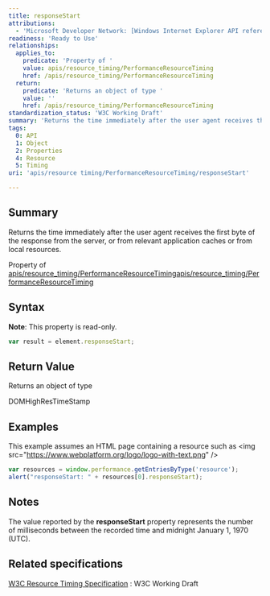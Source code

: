 ```yaml
---
title: responseStart
attributions:
  - 'Microsoft Developer Network: [Windows Internet Explorer API reference Article](http://msdn.microsoft.com/en-us/library/ie/hh828809%28v=vs.85%29.aspx)'
readiness: 'Ready to Use'
relationships:
  applies_to:
    predicate: 'Property of '
    value: apis/resource_timing/PerformanceResourceTiming
    href: /apis/resource_timing/PerformanceResourceTiming
  return:
    predicate: 'Returns an object of type '
    value: ''
    href: /apis/resource_timing/PerformanceResourceTiming
standardization_status: 'W3C Working Draft'
summary: 'Returns the time immediately after the user agent receives the first byte of the response from the server, or from relevant application caches or from local resources.'
tags:
  0: API
  1: Object
  2: Properties
  4: Resource
  5: Timing
uri: 'apis/resource timing/PerformanceResourceTiming/responseStart'

---
```

## <span>Summary</span>

Returns the time immediately after the user agent receives the first byte of the response from the server, or from relevant application caches or from local resources.

Property of [apis/resource\_timing/PerformanceResourceTiming](/apis/resource_timing/PerformanceResourceTiming)[apis/resource\_timing/PerformanceResourceTiming](/apis/resource_timing/PerformanceResourceTiming)

## <span>Syntax</span>

**Note**: This property is read-only.

``` js
var result = element.responseStart;
```

## <span>Return Value</span>

Returns an object of type<span></span>

DOMHighResTimeStamp

## <span>Examples</span>

This example assumes an HTML page containing a resource such as \<img src="<https://www.webplatform.org/logo/logo-with-text.png>" /\>

``` js
var resources = window.performance.getEntriesByType('resource');
alert("responseStart: " + resources[0].responseStart);
```

## <span>Notes</span>

The value reported by the **responseStart** property represents the number of milliseconds between the recorded time and midnight January 1, 1970 (UTC).

## <span>Related specifications</span>

[W3C Resource Timing Specification](http://www.w3.org/TR/resource-timing/)
:   W3C Working Draft
